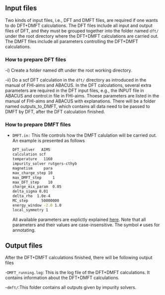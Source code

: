 ## Input files
Two kinds of input files, i.e., DFT and DMFT files, are required if one wants to do DFT+DMFT calculations. The DFT files include all input and output files of DFT, and they must be grouped together into the folder named `dft/` under the root directory where the DFT+DMFT calculations are carried out. The DMFT files include all parameters controlling the DFT+DMFT calculations.

### How to prepare DFT files
  -i) Create a folder named dft under the root working directory. 

  -ii) Do a scf DFT calculation in the `dft/` directory as introduced in the manual of FHI-aims and ABACUS. In the DFT calculations, several extra parameters are required in the DFT input files, e.g., the INPUT file in ABACUS and control.in file in FHI-aims. Thoese parameters are listed in the manual of FHI-aims and ABACUS with explanations. There will be a folder named outputs_to_DMFT, which contains all data need to be passed to DMFT by DFT, after the DFT calculation finished.

### How to prepare DMFT files
  - `DMFT.in:` This file controls how the DMFT calulation will be carried out. An example is presented as follows
    ```bash
    DFT_solver   AIMS
    calculation scf
    temperature   1160
    impurity_solver rutgers-cthyb
    magnetism     para
    max_charge_step 10
    max_DMFT_step     1
    max_DFT_step    10
    charge_mix_param  0.05
    delta_sigma 0.01
    delta_rho  1.0e-4
    MC_step      50000000
    energy_window -2.0 1.0
    local_symmetry 1
    ```
    All available parameters are explictly explained [here](list_of_parameters.md). Note that all parameters and their values are case-insensitive. The symbol `#` uses for annotating.


## Output files
After the DFT+DMFT calculations finished, there will be following output files

  -`DMFT_running.log`: This is the log file of the DFT+DMFT calculations. It contains information about the DFT+DMFT calculations.

  -`dmft/`:This folder contains all outputs given by impurity solvers.
